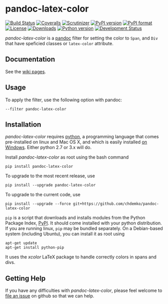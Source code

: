# pandoc-latex-color
[![Build Status](https://img.shields.io/travis/chdemko/pandoc-latex-color/0.0.4.svg)](https://travis-ci.org/chdemko/pandoc-latex-color/branches)
[![Coveralls](https://img.shields.io/coveralls/github/chdemko/pandoc-latex-color/0.0.4.svg)](https://coveralls.io/github/chdemko/pandoc-latex-color?branch=0.0.4)
[![Scrutinizer](https://img.shields.io/scrutinizer/g/chdemko/pandoc-latex-color.svg)](https://scrutinizer-ci.com/g/chdemko/pandoc-latex-color/)
[![PyPI version](https://img.shields.io/pypi/v/pandoc-latex-color.svg)](https://pypi.org/project/pandoc-latex-color/)
[![PyPI format](https://img.shields.io/pypi/format/pandoc-latex-color.svg)](https://pypi.org/project/pandoc-latex-color/)
[![License](https://img.shields.io/pypi/l/pandoc-latex-color/0.0.4.svg)](https://raw.githubusercontent.com/chdemko/pandoc-latex-color/0.0.4/LICENSE)
[![Downloads](https://img.shields.io/pypi/dm/pandoc-latex-color.svg)](https://pypi.org/project/pandoc-latex-color/)
[![Python version](https://img.shields.io/pypi/pyversions/pandoc-latex-color/0.0.4.svg)](https://pypi.org/project/pandoc-latex-color/0.0.4/)
[![Development Status](https://img.shields.io/pypi/status/pandoc-latex-color/0.0.4.svg)](https://pypi.org/project/pandoc-latex-color/0.0.4/)

*pandoc-latex-color* is a [pandoc] filter for setting the color to `Span`, and `Div` that have speficied classes or `latex-color` attribute.

[pandoc]: http://pandoc.org/

Documentation
-------------

See the [wiki pages](https://github.com/chdemko/pandoc-latex-color/wiki).

Usage
-----

To apply the filter, use the following option with pandoc:

    --filter pandoc-latex-color

Installation
------------

*pandoc-latex-color* requires [python], a programming language that comes pre-installed on linux and Mac OS X, and which is easily installed [on Windows]. Either python 2.7 or 3.x will do.

Install *pandoc-latex-color* as root using the bash command

    pip install pandoc-latex-color

To upgrade to the most recent release, use

    pip install --upgrade pandoc-latex-color

To upgrade to the current code, use

    pip install --upgrade --force git+https://github.com/chdemko/pandoc-latex-color

`pip` is a script that downloads and installs modules from the Python Package Index, [PyPI].  It should come installed with your python distribution. If you are running linux, `pip` may be bundled separately. On a Debian-based system (including Ubuntu), you can install it as root using

    apt-get update
    apt-get install python-pip

It uses the *xcolor* LaTeX package to handle correctly colors in spans and divs.

[python]: https://www.python.org
[on Windows]: https://www.python.org/downloads/windows
[PyPI]: https://pypi.org


Getting Help
------------

If you have any difficulties with *pandoc-latex-color*, please feel welcome to [file an issue] on github so that we can help.

[file an issue]: https://github.com/chdemko/pandoc-latex-color/issues

